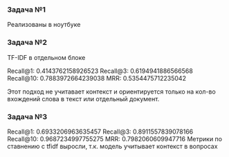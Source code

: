 ### Задача №1
Реализованы в ноутбуке

### Задача №2
TF-IDF в отдельном блоке

Recall@1: 0.4143762158926523
Recall@3: 0.6194941886566568
Recall@10: 0.7883972664239038
MRR: 0.5354475712235042

Этот подход не учитавает контекст и ориентируется только на кол-во вхождений слова в текст или отдельный документ.

### Задача №3
Recall@1: 0.6933206963635457
Recall@3: 0.8911557839078166
Recall@10: 0.9687234997755275
MRR: 0.7982060609947716
Метрики по ставнению с tfidf выросли, т.к. модель учитывает контекст в вопросах
